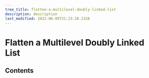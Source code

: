 ```yaml
---
tree_title: flatten-a-multilevel-doubly-linked-list
description: description
last_modified: 2022-06-09T21:23:28.2328
---
```


# Flatten a Multilevel Doubly Linked List

## Contents
